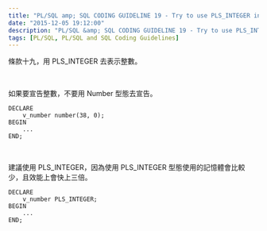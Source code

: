 ```yaml
---
title: "PL/SQL amp; SQL CODING GUIDELINE 19 - Try to use PLS_INTEGER instead of NUMBER for arithmetic operations with integer values (no decimal point)"
date: "2015-12-05 19:12:00"
description: "PL/SQL &amp; SQL CODING GUIDELINE 19 - Try to use PLS_INTEGER instead of NUMBER for arithmetic operations with integer values (no decimal point)"
tags: [PL/SQL, PL/SQL and SQL Coding Guidelines]
---
```



條款十九，用 PLS_INTEGER 去表示整數。  

<!-- More -->

<br/>


如果要宣告整數，不要用 Number 型態去宣告。

```psql
DECLARE
    v_number number(38, 0);
BEGIN 
    ... 
END;
```

<br/>



建議使用 PLS_INTEGER，因為使用 PLS_INTEGER 型態使用的記憶體會比較少，且效能上會快上三倍。  

```psql
DECLARE
    v_number PLS_INTEGER;
BEGIN
    ...
END;
```
